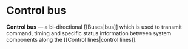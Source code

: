 # Control bus
**Control bus** — a bi-directional [[Buses|bus]] which is used to transmit
command, timing and specific status information between system components along
the [[Control lines|control lines]]. 
